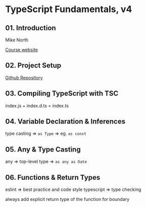 # TypeScript Fundamentals, v4

## 01. Introduction

Mike North

[Course website](https://www.typescript-training.com/)

## 02. Project Setup

[Github Repository](https://github.com/mike-north/typescript-courses)

## 03. Compiling TypeScript with TSC

index.js + index.d.ts = index.ts

## 04. Variable Declaration & Inferences

type casting => `as Type` => eg. `as const`

## 05. Any & Type Casting

any => top-level type => `as any as Date`

## 06. Functions & Return Types

eslint => best practice and code style
typescript => type checking

always add explicit return type of the function for boundary
